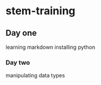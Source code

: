 # stem-training
## Day one
learning markdown
installing python 
### Day two
manipulating data types
